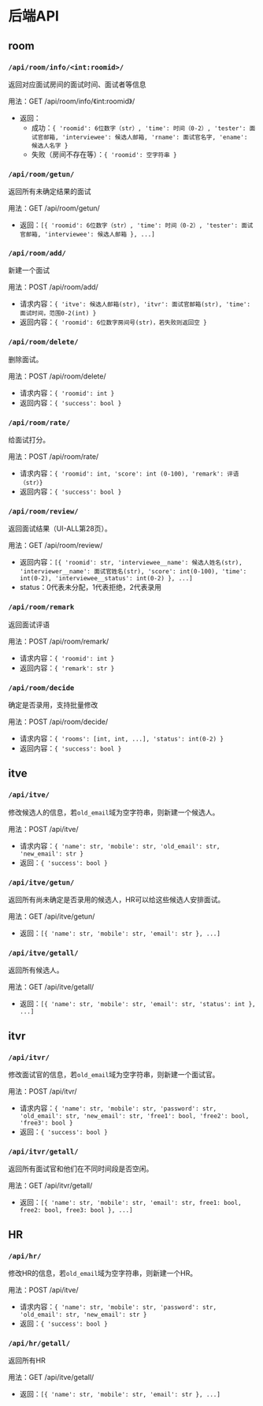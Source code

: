 # 后端API

## room

### `/api/room/info/<int:roomid>/`

返回对应面试房间的面试时间、面试者等信息

用法：GET /api/room/info/《int:roomid》/
- 返回：
    - 成功：`{ 'roomid': 6位数字（str）, 'time': 时间（0-2）, 'tester': 面试官邮箱, 'interviewee': 候选人邮箱, 'rname': 面试官名字, 'ename': 候选人名字 }`
    - 失败（房间不存在等）：`{ 'roomid': 空字符串 }`

### `/api/room/getun/`

返回所有未确定结果的面试

用法：GET /api/room/getun/
- 返回：`[{ 'roomid': 6位数字（str）, 'time': 时间（0-2）, 'tester': 面试官邮箱, 'interviewee': 候选人邮箱 }, ...]`

### `/api/room/add/`

新建一个面试

用法：POST /api/room/add/
- 请求内容：`{ 'itve': 候选人邮箱(str), 'itvr': 面试官邮箱(str), 'time': 面试时间，范围0-2(int) }`
- 返回内容：`{ 'roomid': 6位数字房间号(str)，若失败则返回空 }`

### `/api/room/delete/`
删除面试。

用法：POST /api/room/delete/
- 请求内容：`{ 'roomid': int }`
- 返回内容：`{ 'success': bool }`

### `/api/room/rate/`
给面试打分。

用法：POST /api/room/rate/
- 请求内容：`{ 'roomid': int, 'score': int (0-100), 'remark': 评语（str）}`
- 返回内容：`{ 'success': bool }`

### `/api/room/review/`
返回面试结果（UI-ALL第28页）。

用法：GET /api/room/review/
- 返回内容：`[{ 'roomid': str, 'interviewee__name': 候选人姓名(str), 'interviewer__name': 面试官姓名(str), 'score': int(0-100), 'time': int(0-2), 'interviewee__status': int(0-2) }, ...]`
- status：0代表未分配，1代表拒绝，2代表录用

### `/api/room/remark`
返回面试评语

用法：POST /api/room/remark/
- 请求内容：`{ 'roomid': int }`
- 返回内容：`{ 'remark': str }`

### `/api/room/decide`
确定是否录用，支持批量修改

用法：POST /api/room/decide/
- 请求内容：`{ 'rooms': [int, int, ...], 'status': int(0-2) }`
- 返回内容：`{ 'success': bool }`

## itve

### `/api/itve/`
修改候选人的信息，若`old_email`域为空字符串，则新建一个候选人。

用法：POST /api/itve/
- 请求内容：`{ 'name': str, 'mobile': str, 'old_email': str, 'new_email': str }`
- 返回：`{ 'success': bool }`


### `/api/itve/getun/`
返回所有尚未确定是否录用的候选人，HR可以给这些候选人安排面试。

用法：GET /api/itve/getun/
- 返回：`[{ 'name': str, 'mobile': str, 'email': str }, ...]`

### `/api/itve/getall/`
返回所有候选人。

用法：GET /api/itve/getall/
- 返回：`[{ 'name': str, 'mobile': str, 'email': str, 'status': int }, ...]`

## itvr

### `/api/itvr/`
修改面试官的信息，若`old_email`域为空字符串，则新建一个面试官。

用法：POST /api/itvr/
- 请求内容：`{ 'name': str, 'mobile': str, 'password': str, 'old_email': str, 'new_email': str, 'free1': bool, 'free2': bool, 'free3': bool }`
- 返回：`{ 'success': bool }`


### `/api/itvr/getall/`
返回所有面试官和他们在不同时间段是否空闲。

用法：GET /api/itvr/getall/
- 返回：`[{ 'name': str, 'mobile': str, 'email': str, free1: bool, free2: bool, free3: bool }, ...]`

## HR

### `/api/hr/`
修改HR的信息，若`old_email`域为空字符串，则新建一个HR。

用法：POST /api/itve/
- 请求内容：`{ 'name': str, 'mobile': str, 'password': str, 'old_email': str, 'new_email': str }`
- 返回：`{ 'success': bool }`

### `/api/hr/getall/`
返回所有HR

用法：GET /api/itve/getall/
- 返回：`[{ 'name': str, 'mobile': str, 'email': str }, ...]`